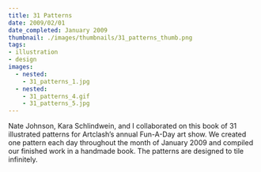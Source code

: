 ```yaml
---
title: 31 Patterns
date: 2009/02/01
date_completed: January 2009
thumbnail: ./images/thumbnails/31_patterns_thumb.png
tags:
- illustration
- design
images:
  - nested:
    - 31_patterns_1.jpg
  - nested:
    - 31_patterns_4.gif
    - 31_patterns_5.jpg
---
```


Nate Johnson, Kara Schlindwein, and I collaborated on this book of 31 illustrated patterns for Artclash’s annual Fun-A-Day art show. We created one pattern each day throughout the month of January 2009 and compiled our finished work in a handmade book. The patterns are designed to tile infinitely.
